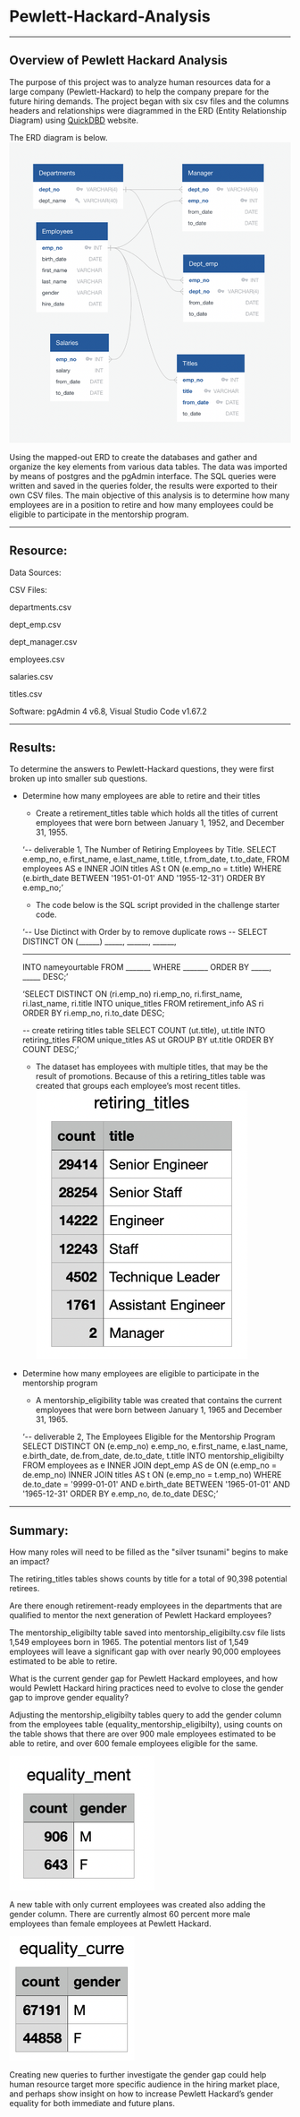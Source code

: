 # Pewlett-Hackard-Analysis

---

## Overview of Pewlett Hackard Analysis

The purpose of this project was to analyze human resources data for a large company (Pewlett-Hackard) to help the company prepare for the future hiring demands. The project began with six csv files and the columns headers and relationships were diagrammed in the ERD (Entity Relationship Diagram) using [QuickDBD](https://app.quickdatabasediagrams.com/#/) website.

The ERD diagram is below.
![EmployeeDB](https://github.com/bishopce16/Pewlett-Hackard-Analysis/blob/main/Image/EmployeeDB.png)

Using the mapped-out ERD to create the databases and gather and organize the key elements from various data tables. The data was imported by means of postgres and the pgAdmin interface. The SQL queries were written and saved in the queries folder, the results were exported to their own CSV files. The main objective of this analysis is to determine how many employees are in a position to retire and how many employees could be eligible to participate in the mentorship program. 


---

## Resource:

Data Sources: 

CSV Files:
 

departments.csv 

dept_emp.csv 

dept_manager.csv 

employees.csv 

salaries.csv 

titles.csv

Software: pgAdmin 4  v6.8, Visual Studio Code v1.67.2

---

## Results: 

To determine the answers to Pewlett-Hackard questions, they were first broken up into smaller sub questions. 

* Determine how many employees are able to retire and their titles
    * Create a retirement_titles table which holds all the titles of current employees that were born between January 1, 1952, and December 31, 1955. 

    ‘-- deliverable 1, The Number of Retiring Employees by Title.
    SELECT e.emp_no,
    e.first_name,
    e.last_name,
    t.title, 
    t.from_date,
    t.to_date,
    FROM employees AS e
    INNER JOIN titles AS t
    ON (e.emp_no = t.title)
    WHERE (e.birth_date BETWEEN '1951-01-01' AND '1955-12-31')
    ORDER BY e.emp_no;’

    * The code below is the SQL script provided in the challenge starter code.

    ‘-- Use Dictinct with Order by to remove duplicate rows
    -- SELECT DISTINCT ON (______) _____,
    ______,
    ______,
    ______

    INTO nameyourtable
    FROM _______
    WHERE _______
    ORDER BY _____, _____ DESC;’

    ‘SELECT DISTINCT ON (ri.emp_no) ri.emp_no,
    ri.first_name,
    ri.last_name,
    ri.title
    INTO unique_titles
    FROM retirement_info AS ri
    ORDER BY ri.emp_no, ri.to_date DESC;

    -- create retiring titles table
    SELECT COUNT (ut.title), ut.title
    INTO retiring_titles
    FROM unique_titles AS ut
    GROUP BY ut.title
    ORDER BY COUNT DESC;’

    * The dataset has employees with multiple titles, that may be the result of promotions. Because of this a retiring_titles table was created that groups each employee’s most recent titles. 
    ![ retiring_titles](https://github.com/bishopce16/Pewlett-Hackard-Analysis/blob/main/Image/retiring_titles.png)


* Determine how many employees are eligible to participate in the mentorship program
    * A mentorship_eligibility  table was created that contains the current employees that were born between January 1, 1965 and December 31, 1965.

    ‘-- deliverable 2, The Employees Eligible for the Mentorship Program
    SELECT DISTINCT ON (e.emp_no) e.emp_no,
    e.first_name,
    e.last_name,
    e.birth_date,
    de.from_date,
    de.to_date,
    t.title
    INTO mentorship_eligibilty
    FROM employees as e
    INNER JOIN dept_emp AS de
    ON (e.emp_no = de.emp_no)
    INNER JOIN titles AS t
    ON (e.emp_no = t.emp_no)
    WHERE de.to_date = '9999-01-01'
    AND e.birth_date BETWEEN '1965-01-01' AND '1965-12-31'
    ORDER BY e.emp_no, de.to_date DESC;’


---

## Summary: 

How many roles will need to be filled as the "silver tsunami" begins to make an impact?

The retiring_titles tables shows counts by title for a total of 90,398 potential retirees. 

Are there enough retirement-ready employees in the departments that are qualified to mentor the next generation of Pewlett Hackard employees?

The mentorship_eligibilty table saved into mentorship_eligibilty.csv file lists  1,549 employees born in 1965. The potential mentors list of 1,549 employees will leave a significant gap with over nearly 90,000 employees estimated to be able to retire.

What is the current gender gap for Pewlett Hackard employees, and how would Pewlett Hackard hiring practices need to evolve to close the gender gap to improve gender equality?

Adjusting the mentorship_eligibilty tables query to add the gender column from the employees table (equality_mentorship_eligibilty), using counts on the table shows that there are over 900 male employees estimated to be able to retire, and over 600 female employees eligible for the same. 

![ equality_mentor_counts]( https://github.com/bishopce16/Pewlett-Hackard-Analysis/blob/main/Image/equality_mentor_counts.png)

A new table with only current employees was created also adding the gender column. There are currently almost 60 percent more male employees than female employees at Pewlett Hackard. 

![ equality_current_emp_counts]( https://github.com/bishopce16/Pewlett-Hackard-Analysis/blob/main/Image/equality_current_emp_counts.png)

Creating new queries to further investigate the gender gap could help human resource target more specific audience in the hiring market place, and perhaps show insight on how to increase Pewlett Hackard’s gender equality for both immediate and future plans.
